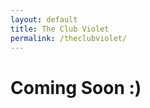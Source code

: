 ```yaml
---
layout: default
title: The Club Violet
permalink: /theclubviolet/
---
```


<div class="page-club-violet">
  <div class="coming-soon">
    <h1><strong>Coming Soon :)</strong></h1>
  </div>
</div>
